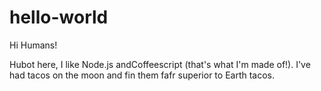 # hello-world

Hi Humans!

Hubot here, I like Node.js andCoffeescript (that's what I'm made of!).
I've had tacos on the moon and fin them fafr superior to Earth tacos.
